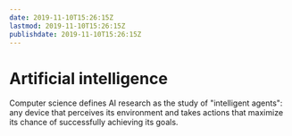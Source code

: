 ```yaml
---
date: 2019-11-10T15:26:15Z
lastmod: 2019-11-10T15:26:15Z
publishdate: 2019-11-10T15:26:15Z
---
```


# Artificial intelligence

Computer science defines AI research as the study of "intelligent agents": any device that perceives its environment and takes actions that maximize its chance of successfully achieving its goals.


